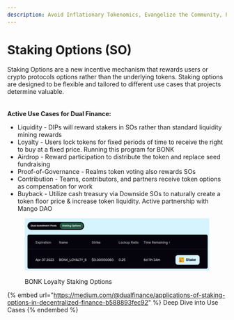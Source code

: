 ```yaml
---
description: Avoid Inflationary Tokenomics, Evangelize the Community, Prevent Price Dumping
---
```


# Staking Options (SO)

Staking Options are a new incentive mechanism that rewards users or crypto protocols options rather than the underlying tokens. Staking options are designed to be flexible and tailored to different use cases that projects determine valuable.\
\
\
**Active Use Cases for Dual Finance:**

* Liquidity - DIPs will reward stakers in SOs rather than standard liquidity mining rewards
* Loyalty - Users lock tokens for fixed periods of time to receive the right to buy at a fixed price. Running this program for BONK
* Airdrop - Reward participation to distribute the token and replace seed fundraising
* Proof-of-Governance - Realms token voting also rewards SOs
* Contribution - Teams, contributors, and partners receive token options as compensation for work
* Buyback - Utilize cash treasury via Downside SOs to naturally create a token floor price & increase token liquidity. Active partnership with Mango DAO

<figure><img src="../../.gitbook/assets/GSO BONK.png" alt=""><figcaption><p>BONK Loyalty Staking Options</p></figcaption></figure>

{% embed url="https://medium.com/@dualfinance/applications-of-staking-options-in-decentralized-finance-b588893fec92" %}
Deep Dive into Use Cases
{% endembed %}
